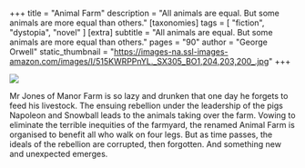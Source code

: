 +++
title = "Animal Farm"
description = "All animals are equal. But some animals are more equal than others."
[taxonomies]
tags = [ "fiction", "dystopia", "novel" ]
[extra]
subtitle = "All animals are equal. But some animals are more equal than others."
pages = "90"
author = "George Orwell"
static_thumbnail = "https://images-na.ssl-images-amazon.com/images/I/515KWRPPnYL._SX305_BO1,204,203,200_.jpg"
+++

<a target="_blank"  href="https://www.amazon.de/gp/product/0141036133/ref=as_li_tl?ie=UTF8&camp=1638&creative=6742&creativeASIN=0141036133&linkCode=as2&tag=chemaclass-21&linkId=222c31280fad61674b6e1e394b659ff5">
    <img border="0" src="https://images-na.ssl-images-amazon.com/images/I/515KWRPPnYL._SX305_BO1,204,203,200_.jpg" >
</a>
<!-- more -->

Mr Jones of Manor Farm is so lazy and drunken that one day he forgets to feed his livestock. The ensuing rebellion under
the leadership of the pigs Napoleon and Snowball leads to the animals taking over the farm. Vowing to eliminate the
terrible inequities of the farmyard, the renamed Animal Farm is organised to benefit all who walk on four legs. But as
time passes, the ideals of the rebellion are corrupted, then forgotten. And something new and unexpected emerges.